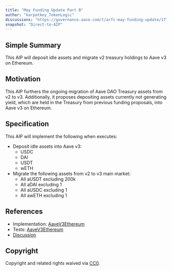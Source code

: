 ```yaml
---
title: "May Funding Update Part B"
author: "karpatkey_TokenLogic"
discussions: "https://governance.aave.com/t/arfc-may-funding-update/17768/5"
snapshot: "Direct-to-AIP"
---
```


## Simple Summary

This AIP will deposit idle assets and migrate v2 treasury holdings to Aave v3 on Ethereum.

## Motivation

This AIP furthers the ongoing migration of Aave DAO Treasury assets from v2 to v3. Additionally, it proposes depositing assets currently not generating yield, which are held in the Treasury from previous funding proposals, into Aave v3 on Ethereum.

## Specification

This AIP will implement the following when executes:

- Deposit idle assets into Aave v3:
  - USDC
  - DAI
  - USDT
  - wETH
- Migrate the following assets from v2 to v3 main market:
  - All aUSDT excluding 200k
  - All aDAI excluding 1
  - All aUSDC excluding 1
  - All awETH excluding 1

## References

- Implementation: [AaveV3Ethereum](https://github.com/bgd-labs/aave-proposals-v3/blob/main/src/20240917_AaveV3Ethereum_MayFundingUpdatePartB/AaveV3Ethereum_MayFundingUpdatePartB_20240917.sol)
- Tests: [AaveV3Ethereum](https://github.com/bgd-labs/aave-proposals-v3/blob/main/src/20240917_AaveV3Ethereum_MayFundingUpdatePartB/AaveV3Ethereum_MayFundingUpdatePartB_20240917.t.sol)
- [Discussion](https://governance.aave.com/t/arfc-may-funding-update/17768/5)

## Copyright

Copyright and related rights waived via [CC0](https://creativecommons.org/publicdomain/zero/1.0/).
